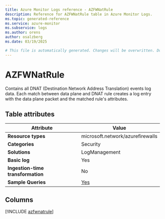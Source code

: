 ```yaml
---
title: Azure Monitor Logs reference - AZFWNatRule
description: Reference for AZFWNatRule table in Azure Monitor Logs.
ms.topic: generated-reference
ms.service: azure-monitor
ms.subservice: logs
ms.author: orens
author: osalzberg
ms.date: 03/19/2025

# This file is automatically generated. Changes will be overwritten. Do not change this file directly.
---
```


# AZFWNatRule

Contains all DNAT (Destination Network Address Translation) events log data. Each match between data plane and DNAT rule creates a log entry with the data plane packet and the matched rule's attributes.


## Table attributes

|Attribute|Value|
|---|---|
|**Resource types**|microsoft.network/azurefirewalls|
|**Categories**|Security|
|**Solutions**| LogManagement|
|**Basic log**|Yes|
|**Ingestion-time transformation**|No|
|**Sample Queries**|[Yes](/azure/azure-monitor/reference/queries/azfwnatrule)|



## Columns
  
[!INCLUDE [azfwnatrule](~/reusable-content/ce-skilling/azure/includes/azure-monitor/reference/tables/azfwnatrule-include.md)]
